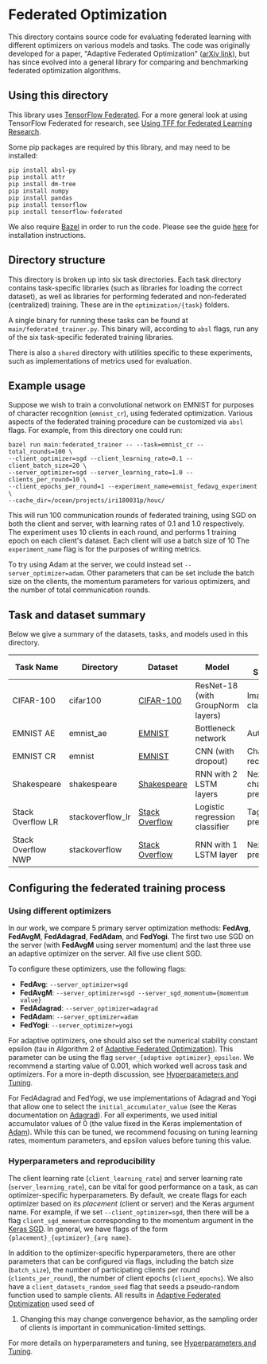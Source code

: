 # Federated Optimization

This directory contains source code for evaluating federated learning with
different optimizers on various models and tasks. The code was originally
developed for a paper, "Adaptive Federated Optimization"
([arXiv link](https://arxiv.org/abs/2003.00295)), but has since evolved into a
general library for comparing and benchmarking federated optimization
algorithms.

## Using this directory

This library uses [TensorFlow Federated](https://www.tensorflow.org/federated).
For a more general look at using TensorFlow Federated for research, see
[Using TFF for Federated Learning Research](https://www.tensorflow.org/federated/tff_for_research).

Some pip packages are required by this library, and may need to be installed:

```
pip install absl-py
pip install attr
pip install dm-tree
pip install numpy
pip install pandas
pip install tensorflow
pip install tensorflow-federated
```

We also require [Bazel](https://www.bazel.build/) in order to run the code.
Please see the guide
[here](https://docs.bazel.build/versions/master/install.html) for installation
instructions.

## Directory structure

This directory is broken up into six task directories. Each task directory
contains task-specific libraries (such as libraries for loading the correct
dataset), as well as libraries for performing federated and non-federated
(centralized) training. These are in the `optimization/{task}` folders.

A single binary for running these tasks can be found at
`main/federated_trainer.py`. This binary will, according to `absl` flags, run
any of the six task-specific federated training libraries.

There is also a `shared` directory with utilities specific to these experiments,
such as implementations of metrics used for evaluation.

## Example usage

Suppose we wish to train a convolutional network on EMNIST for purposes of
character recognition (`emnist_cr`), using federated optimization. Various
aspects of the federated training procedure can be customized via `absl` flags.
For example, from this directory one could run:

```
bazel run main:federated_trainer -- --task=emnist_cr --total_rounds=100 \
--client_optimizer=sgd --client_learning_rate=0.1 --client_batch_size=20 \
--server_optimizer=sgd --server_learning_rate=1.0 --clients_per_round=10 \
--client_epochs_per_round=1 --experiment_name=emnist_fedavg_experiment \
--cache_dir=/ocean/projects/iri180031p/houc/
```

This will run 100 communication rounds of federated training, using SGD on both
the client and server, with learning rates of 0.1 and 1.0 respectively. The
experiment uses 10 clients in each round, and performs 1 training epoch on each
client's dataset. Each client will use a batch size of 10 The `experiment_name`
flag is for the purposes of writing metrics.

To try using Adam at the server, we could instead set `--server_optimizer=adam`.
Other parameters that can be set include the batch size on the clients, the
momentum parameters for various optimizers, and the number of total
communication rounds.

## Task and dataset summary

Below we give a summary of the datasets, tasks, and models used in this
directory.

<!-- mdformat off(This table is sensitive to automatic formatting changes) -->

Task Name | Directory        | Dataset        | Model                             | Task Summary              |
----------|------------------|----------------|-----------------------------------|---------------------------|
CIFAR-100 | cifar100         | [CIFAR-100](https://www.tensorflow.org/federated/api_docs/python/tff/simulation/datasets/cifar100/load_data)      | ResNet-18 (with GroupNorm layers) | Image classification      |
EMNIST AE| emnist_ae        | [EMNIST](https://www.tensorflow.org/federated/api_docs/python/tff/simulation/datasets/emnist/load_data)         | Bottleneck network                | Autoencoder               |
EMNIST CR | emnist           | [EMNIST](https://www.tensorflow.org/federated/api_docs/python/tff/simulation/datasets/emnist/load_data)         | CNN (with dropout)                | Character recognition         |
Shakespeare | shakespeare      | [Shakespeare](https://www.tensorflow.org/federated/api_docs/python/tff/simulation/datasets/shakespeare/load_data)    | RNN with 2 LSTM layers            | Next-character prediction |
Stack Overflow LR | stackoverflow_lr | [Stack Overflow](https://www.tensorflow.org/federated/api_docs/python/tff/simulation/datasets/stackoverflow/load_data) | Logistic regression classifier    | Tag prediction            |
Stack Overflow NWP | stackoverflow    | [Stack Overflow](https://www.tensorflow.org/federated/api_docs/python/tff/simulation/datasets/stackoverflow/load_data) | RNN with 1 LSTM layer             | Next-word prediction      |

<!-- mdformat on -->

## Configuring the federated training process

### Using different optimizers

In our work, we compare 5 primary server optimization methods: **FedAvg**,
**FedAvgM**, **FedAdagrad**, **FedAdam**, and **FedYogi**. The first two use SGD
on the server (with **FedAvgM** using server momentum) and the last three use an
adaptive optimizer on the server. All five use client SGD.

To configure these optimizers, use the following flags:

*   **FedAvg**: `--server_optimizer=sgd`
*   **FedAvgM**: `--server_optimizer=sgd --server_sgd_momentum={momentum value}`
*   **FedAdagrad**: `--server_optimizer=adagrad`
*   **FedAdam**: `--server_optimizer=adam`
*   **FedYogi**: `--server_optimizer=yogi`

For adaptive optimizers, one should also set the numerical stability constant
epsilon (tau in Algorithm 2 of
[Adaptive Federated Optimization](https://arxiv.org/abs/2003.00295)). This
parameter can be using the flag `server_{adaptive optimizer}_epsilon`. We
recommend a starting value of 0.001, which worked well across task and
optimizers. For a more in-depth discussion, see
[Hyperparameters and Tuning](docs/hyperparameters.md).

For FedAdagrad and FedYogi, we use implementations of Adagrad and Yogi that
allow one to select the `initial_accumulator_value` (see the Keras documentation
on
[Adagrad](https://www.tensorflow.org/api_docs/python/tf/keras/optimizers/Adagrad)).
For all experiments, we used initial accumulator values of 0 (the value fixed in
the Keras implementation of
[Adam](https://www.tensorflow.org/api_docs/python/tf/keras/optimizers/Adam)).
While this can be tuned, we recommend focusing on tuning learning rates,
momentum parameters, and epsilon values before tuning this value.

### Hyperparameters and reproducibility

The client learning rate (`client_learning_rate`) and server learning rate
(`server_learning_rate`), can be vital for good performance on a task, as can
optimizer-specific hyperparameters. By default, we create flags for each
optimizer based on its *placement* (client or server) and the Keras argument
name. For example, if we set `--client_optimizer=sgd`, then there will be a flag
`client_sgd_momentum` corresponding to the momentum argument in the
[Keras SGD](https://www.tensorflow.org/api_docs/python/tf/keras/optimizers/SGD).
In general, we have flags of the form `{placement}_{optimizer}_{arg name}`.

In addition to the optimizer-specific hyperparameters, there are other
parameters that can be configured via flags, including the batch size
(`batch_size`), the number of participating clients per round
(`clients_per_round`), the number of client epochs (`client_epochs`). We also
have a `client_datasets_random_seed` flag that seeds a pseudo-random function
used to sample clients. All results in
[Adaptive Federated Optimization](https://arxiv.org/abs/2003.00295) used seed of
1. Changing this may change convergence behavior, as the sampling order of
clients is important in communication-limited settings.

For more details on hyperparameters and tuning, see
[Hyperparameters and Tuning](docs/hyperparameters.md).
